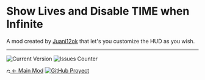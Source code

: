 # Show Lives and Disable TIME when Infinite
A mod created by [Juani12ok](https://gamebanana.com/members/2105843) that let's you customize the HUD as you wish.
***
![Current Version](https://img.shields.io/badge/Version-1.1-green)
![Issues Counter](https://img.shields.io/github/issues/Juani12ok/time-n-hud.svg)

[<img src="https://raw.githubusercontent.com/Juani12ok/Non-Trash-Stuff/refs/heads/discord-and-gb/images.gamebanana.com/static/svg/custom/banana.svg" alt="GameBanana Page" width="10" height="10"> ← Main Mod](https://gamebanana.com/mods/561987)
[![GitHub Proyect](https://img.shields.io/badge/proyect-Todo-000000?logo=github&logoColor=ffffff)](https://github.com/users/Juani12ok/projects/3)